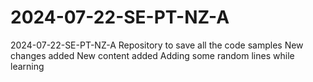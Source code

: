 # 2024-07-22-SE-PT-NZ-A
2024-07-22-SE-PT-NZ-A
Repository to save all the code samples 
New changes added
New content added
Adding some random lines while learning 